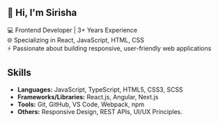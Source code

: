 ## 👋 Hi, I'm Sirisha

💻 Frontend Developer | 3+ Years Experience  
🌐 Specializing in React, JavaScript, HTML, CSS  
⚡ Passionate about building responsive, user-friendly web applications  

## Skills
- **Languages:** JavaScript, TypeScript, HTML5, CSS3, SCSS
- **Frameworks/Libraries:** React.js, Angular, Next.js
- **Tools:** Git, GitHub, VS Code, Webpack, npm
- **Others:** Responsive Design, REST APIs, UI/UX Principles.

